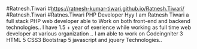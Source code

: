 #Ratnesh.Tiwari
#https://ratnesh-kumar-tiwari.github.io/Ratnesh.Tiwari/
#Ratnesh.Tiwari
#Ratnes.Tiwari PHP Developer
Hyy I am Ratnesh Tiwari a full stack PHP web developer able to Work on both front-end and backend technologies..
I have 1.5 + year of exerience while working as full time web developer at various organization ..
I am able to work on Codeingniter 3 HTML 5 CSS3 Bootstrap 5 javascript and jquery Technologies..
